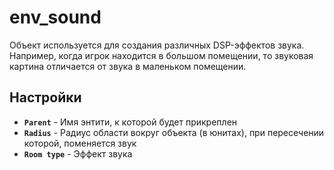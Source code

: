 ﻿# env_sound

Объект используется для создания различных DSP-эффектов звука.
Например, когда игрок находится в большом помещении, то звуковая картина отличается от звука в маленьком помещении.

## Настройки

- **`Parent`** - Имя энтити, к которой будет прикреплен
- **`Radius`** - Радиус области вокруг объекта (в юнитах), при пересечении которой, поменяется звук
- **`Room type`** - Эффект звука
